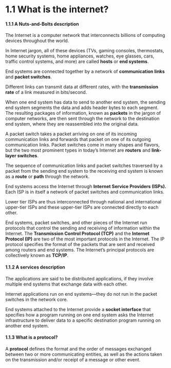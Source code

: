 # 1.1 What is the internet?

#### 1.1.1 A Nuts-and-Bolts description

The Internet is a computer network that interconnects billions of computing devices throughout the world.

In Internet jargon, all of these devices (TVs, gaming consoles, thermostats, home security systems, home appliances, watches, eye glasses, cars, traffic control systems, and more) are called **hosts** or **end systems**.

End systems are connected together by a network of **communication links** and **packet switches**.

Different links can transmit data at different rates, with the **transmission rate** of a link measured in bits/second.

When one end system has data to send to another end system, the sending end system segments the data and adds header bytes to each segment. The resulting packages of information, known as **packets** in the jargon of computer networks, are then sent through the network to the destination end system, where they are reassembled into the original data.

A packet switch takes a packet arriving on one of its incoming communication links and forwards that packet on one of its outgoing communication links. Packet switches come in many shapes and flavors, but the two most prominent types in today’s Internet are **routers** and **link-layer switches**.

The sequence of communication links and packet switches traversed by a packet from the sending end system to the receiving end system is known as a **route** or **path** through the network.

End systems access the Internet through **Internet Service Providers (ISPs).** Each ISP is in itself a network of packet switches and communication links.

Lower tier ISPs are thus interconnected through national and international upper-tier ISPs and these upper-tier ISPs are connected directly to each other.

End systems, packet switches, and other pieces of the Internet run protocols that control the sending and receiving of information within the Internet. The **Transmission Control Protocol (TCP)** and the **Internet Protocol (IP)** are two of the most important protocols in the Internet. The IP protocol specifies the format of the packets that are sent and received among routers and end systems. The Internet’s principal protocols are collectively known as **TCP/IP**.

#### 1.1.2 A services description

The applications are said to be distributed applications, if they involve multiple end systems that exchange data with each other.

Internet applications run on end systems—they do not run in the packet switches in the network core.

End systems attached to the Internet provide a **socket interface** that specifies how a program running on one end system asks the Internet infrastructure to deliver data to a specific destination program running on another end system.

#### 1.1.3 What is a protocol?

A **protocol** defines the format and the order of messages exchanged between two or more communicating entities, as well as the actions taken on the transmission and/or receipt of a message or other event.
